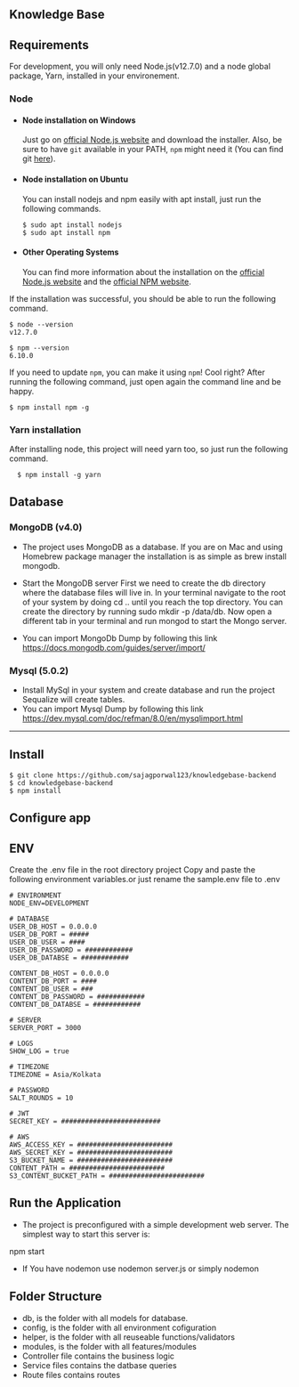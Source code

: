 ## Knowledge Base

## Requirements

For development, you will only need Node.js(v12.7.0) and a node global package, Yarn, installed in your environement.

### Node
- #### Node installation on Windows

  Just go on [official Node.js website](https://nodejs.org/) and download the installer.
Also, be sure to have `git` available in your PATH, `npm` might need it (You can find git [here](https://git-scm.com/)).

- #### Node installation on Ubuntu

  You can install nodejs and npm easily with apt install, just run the following commands.

      $ sudo apt install nodejs
      $ sudo apt install npm

- #### Other Operating Systems
  You can find more information about the installation on the [official Node.js website](https://nodejs.org/) and the [official NPM website](https://npmjs.org/).

If the installation was successful, you should be able to run the following command.

    $ node --version
    v12.7.0

    $ npm --version
    6.10.0

If you need to update `npm`, you can make it using `npm`! Cool right? After running the following command, just open again the command line and be happy.

    $ npm install npm -g

###
### Yarn installation
  After installing node, this project will need yarn too, so just run the following command.

      $ npm install -g yarn

## Database
### MongoDB (v4.0)

- The project uses MongoDB as a database. If you are on Mac and using Homebrew package manager the installation is as simple as brew install mongodb.

- Start the MongoDB server
First we need to create the db directory where the database files will live in. 
In your terminal navigate to the root of your system by doing cd .. until you reach the top directory. 
You can create the directory by running sudo mkdir -p /data/db. Now open a different tab in your terminal and run mongod to start the Mongo server.

- You can import MongoDb Dump by following this link https://docs.mongodb.com/guides/server/import/

### Mysql (5.0.2)

- Install MySql in your system and create database and run the project Sequalize will create tables. 
- You can import Mysql Dump by following this link https://dev.mysql.com/doc/refman/8.0/en/mysqlimport.html      

---

## Install

    $ git clone https://github.com/sajagporwal123/knowledgebase-backend
    $ cd knowledgebase-backend
    $ npm install

## Configure app

## ENV

Create the .env file in the root directory project Copy and paste the following environment variables.or just rename the sample.env file to .env

```
# ENVIRONMENT
NODE_ENV=DEVELOPMENT

# DATABASE
USER_DB_HOST = 0.0.0.0
USER_DB_PORT = #####
USER_DB_USER = ####
USER_DB_PASSWORD = ############
USER_DB_DATABSE = ############

CONTENT_DB_HOST = 0.0.0.0
CONTENT_DB_PORT = ####
CONTENT_DB_USER = ###
CONTENT_DB_PASSWORD = ############
CONTENT_DB_DATABSE = ############

# SERVER
SERVER_PORT = 3000

# LOGS
SHOW_LOG = true

# TIMEZONE
TIMEZONE = Asia/Kolkata

# PASSWORD
SALT_ROUNDS = 10

# JWT 
SECRET_KEY = #########################

# AWS
AWS_ACCESS_KEY = ########################
AWS_SECRET_KEY = ########################
S3_BUCKET_NAME = ########################
CONTENT_PATH = ########################
S3_CONTENT_BUCKET_PATH = ########################
```


## Run the Application

- The project is preconfigured with a simple development web server. The simplest way to start this server is:

npm start

- If You have nodemon use nodemon server.js or simply nodemon

## Folder Structure

- db, is the folder with all models for database.
- config, is the folder with all environment cofiguration
- helper, is the folder with all reuseable functions/validators
- modules, is the folder with all features/modules
- Controller file contains the business logic
- Service files contains the datbase queries
- Route files contains routes